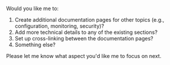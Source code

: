 Would you like me to:
1. Create additional documentation pages for other topics (e.g., configuration, monitoring, security)?
2. Add more technical details to any of the existing sections?
3. Set up cross-linking between the documentation pages?
4. Something else?

Please let me know what aspect you'd like me to focus on next.
